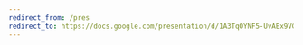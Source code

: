 ```yaml
---
redirect_from: /pres
redirect_to: https://docs.google.com/presentation/d/1A3TqOYNF5-UvAEx9VG0vfUn3qSUUNxw1A90KyJA3mGs/edit?usp=sharing
---
```


